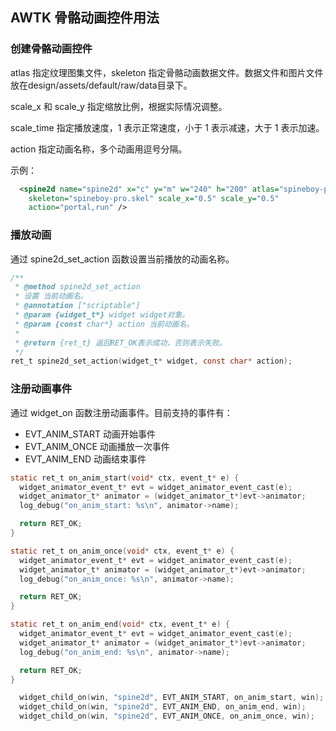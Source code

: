 ## AWTK 骨骼动画控件用法

### 创建骨骼动画控件

atlas 指定纹理图集文件，skeleton 指定骨骼动画数据文件。数据文件和图片文件放在design/assets/default/raw/data目录下。

scale_x 和 scale_y 指定缩放比例，根据实际情况调整。

scale_time 指定播放速度，1 表示正常速度，小于 1 表示减速，大于 1 表示加速。

action 指定动画名称，多个动画用逗号分隔。

示例：

```xml
  <spine2d name="spine2d" x="c" y="m" w="240" h="200" atlas="spineboy-pma.atlas"
    skeleton="spineboy-pro.skel" scale_x="0.5" scale_y="0.5" 
    action="portal,run" />
```

### 播放动画

通过 spine2d_set_action 函数设置当前播放的动画名称。

```c
/**
 * @method spine2d_set_action
 * 设置 当前动画名。
 * @annotation ["scriptable"]
 * @param {widget_t*} widget widget对象。
 * @param {const char*} action 当前动画名。
 *
 * @return {ret_t} 返回RET_OK表示成功，否则表示失败。
 */
ret_t spine2d_set_action(widget_t* widget, const char* action);
```

### 注册动画事件

通过 widget_on 函数注册动画事件。目前支持的事件有：

* EVT_ANIM_START 动画开始事件
* EVT_ANIM_ONCE 动画播放一次事件
* EVT_ANIM_END 动画结束事件

```c
static ret_t on_anim_start(void* ctx, event_t* e) {
  widget_animator_event_t* evt = widget_animator_event_cast(e);
  widget_animator_t* animator = (widget_animator_t*)evt->animator;
  log_debug("on_anim_start: %s\n", animator->name);

  return RET_OK;
}

static ret_t on_anim_once(void* ctx, event_t* e) {
  widget_animator_event_t* evt = widget_animator_event_cast(e);
  widget_animator_t* animator = (widget_animator_t*)evt->animator;
  log_debug("on_anim_once: %s\n", animator->name);

  return RET_OK;
}

static ret_t on_anim_end(void* ctx, event_t* e) {
  widget_animator_event_t* evt = widget_animator_event_cast(e);
  widget_animator_t* animator = (widget_animator_t*)evt->animator;
  log_debug("on_anim_end: %s\n", animator->name);

  return RET_OK;
}

  widget_child_on(win, "spine2d", EVT_ANIM_START, on_anim_start, win); 
  widget_child_on(win, "spine2d", EVT_ANIM_END, on_anim_end, win); 
  widget_child_on(win, "spine2d", EVT_ANIM_ONCE, on_anim_once, win); 
```
